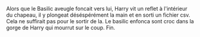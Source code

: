 Alors que le Basilic aveugle foncait vers lui, Harry vit un reflet à l'intérieur du chapeau, il y plongeat déséspérément la main et en sorti un fichier csv. Cela ne suffirait pas pour le sortir de la. Le basilic enfonca sont croc dans la gorge de Harry qui mourrut sur le coup. Fin.